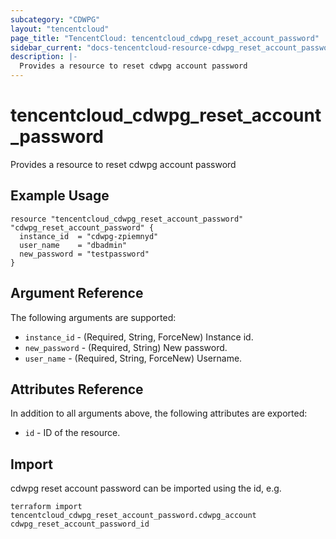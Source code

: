 ```yaml
---
subcategory: "CDWPG"
layout: "tencentcloud"
page_title: "TencentCloud: tencentcloud_cdwpg_reset_account_password"
sidebar_current: "docs-tencentcloud-resource-cdwpg_reset_account_password"
description: |-
  Provides a resource to reset cdwpg account password
---
```


# tencentcloud_cdwpg_reset_account_password

Provides a resource to reset cdwpg account password

## Example Usage

```hcl
resource "tencentcloud_cdwpg_reset_account_password" "cdwpg_reset_account_password" {
  instance_id  = "cdwpg-zpiemnyd"
  user_name    = "dbadmin"
  new_password = "testpassword"
}
```

## Argument Reference

The following arguments are supported:

* `instance_id` - (Required, String, ForceNew) Instance id.
* `new_password` - (Required, String) New password.
* `user_name` - (Required, String, ForceNew) Username.

## Attributes Reference

In addition to all arguments above, the following attributes are exported:

* `id` - ID of the resource.




## Import

cdwpg reset account password can be imported using the id, e.g.

```
terraform import tencentcloud_cdwpg_reset_account_password.cdwpg_account cdwpg_reset_account_password_id
```

